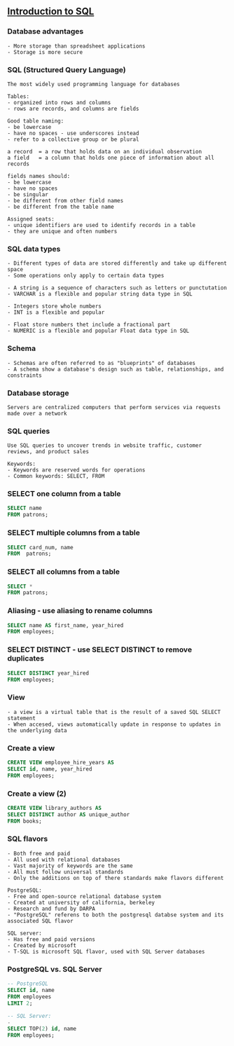 ## [Introduction to SQL](https://app.datacamp.com/learn/courses/introduction-to-sql)

### Database advantages
```
- More storage than spreadsheet applications
- Storage is more secure
```

### SQL (Structured Query Language)
```
The most widely used programming language for databases

Tables:
- organized into rows and columns
- rows are records, and columns are fields

Good table naming:
- be lowercase
- have no spaces - use underscores instead
- refer to a collective group or be plural

a record  = a row that holds data on an individual observation
a field   = a column that holds one piece of information about all records

fields names should:
- be lowercase
- have no spaces
- be singular
- be different from other field names
- be different from the table name

Assigned seats:
- unique identifiers are used to identify records in a table
- they are unique and often numbers
```

### SQL data types
```
- Different types of data are stored differently and take up different space
- Some operations only apply to certain data types

- A string is a sequence of characters such as letters or punctutation 
- VARCHAR is a flexible and popular string data type in SQL

- Integers store whole numbers
- INT is a flexible and popular

- Float store numbers thet include a fractional part
- NUMERIC is a flexible and popular Float data type in SQL
```

### Schema
```
- Schemas are often referred to as "blueprints" of databases
- A schema show a database's design such as table, relationships, and constraints
```

### Database storage
```
Servers are centralized computers that perform services via requests made over a network
```

### SQL queries
```
Use SQL queries to uncover trends in website traffic, customer reviews, and product sales

Keywords:
- Keywords are reserved words for operations
- Common keywords: SELECT, FROM
```

### SELECT one column from a table
```sql
SELECT name                                 
FROM patrons;                               
```

### SELECT multiple columns from a table
```sql                                 
SELECT card_num, name                             
FROM  patrons;                                    
```

### SELECT all columns from a table
```sql                              
SELECT *                                    
FROM patrons;                               
```

### Aliasing - use aliasing to rename columns
```sql 
SELECT name AS first_name, year_hired                               
FROM employees;                                                     
```

### SELECT DISTINCT - use SELECT DISTINCT to remove duplicates
```sql
SELECT DISTINCT year_hired                           
FROM employees;                                      
```

### View
```
- a view is a virtual table that is the result of a saved SQL SELECT statement
- When accesed, views automatically update in response to updates in the underlying data
```

### Create a view
```sql
CREATE VIEW employee_hire_years AS                                          
SELECT id, name, year_hired                                                 
FROM employees;                                                             
```

### Create a view (2)
```sql
CREATE VIEW library_authors AS          
SELECT DISTINCT author AS unique_author 
FROM books;                             
```

### SQL flavors
```
- Both free and paid
- All used with relational databases
- Vast majority of keywords are the same
- All must follow universal standards
- Only the additions on top of there standards make flavors different

PostgreSQL:
- Free and open-source relational database system
- Created at university of california, berkeley
- Research and fund by DARPA 
- "PostgreSQL" referens to both the postgresql databse system and its associated SQL flavor

SQL server:
- Has free and paid versions
- Created by microsoft
- T-SQL is microsoft SQL flavor, used with SQL Server databases
```

### PostgreSQL vs. SQL Server
```sql
-- PostgreSQL
SELECT id, name  
FROM employees   
LIMIT 2;         

-- SQL Server:
-
SELECT TOP(2) id, name 
FROM employees;        
```